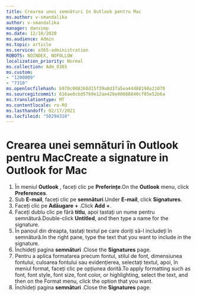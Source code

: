 ```yaml
---
title: Crearea unei semnături în Outlook pentru Mac
ms.author: v-smandalika
author: v-smandalika
manager: dansimp
ms.date: 12/18/2020
ms.audience: Admin
ms.topic: article
ms.service: o365-administration
ROBOTS: NOINDEX, NOFOLLOW
localization_priority: Normal
ms.collection: Adm_O365
ms.custom:
- "1200009"
- "7310"
ms.openlocfilehash: b970c008268d15f39a8d37a5ea44488198a21070
ms.sourcegitcommit: 616ae0cbd5769e12ae428e00088840cf05e52b6a
ms.translationtype: MT
ms.contentlocale: ro-RO
ms.lasthandoff: 02/17/2021
ms.locfileid: "50294310"
---
```

# <a name="create-a-signature-in-outlook-for-mac"></a><span data-ttu-id="803e1-102">Crearea unei semnături în Outlook pentru Mac</span><span class="sxs-lookup"><span data-stu-id="803e1-102">Create a signature in Outlook for Mac</span></span>

1.  <span data-ttu-id="803e1-103">În meniul **Outlook** , faceți clic pe **Preferințe**.</span><span class="sxs-lookup"><span data-stu-id="803e1-103">On the **Outlook** menu, click **Preferences**.</span></span>
2.  <span data-ttu-id="803e1-104">Sub **E-mail**, faceți clic pe **semnături**.</span><span class="sxs-lookup"><span data-stu-id="803e1-104">Under **E-mail**, click **Signatures**.</span></span>
3.  <span data-ttu-id="803e1-105">Faceți clic pe **Adăugare** **+** .</span><span class="sxs-lookup"><span data-stu-id="803e1-105">Click **Add** **+**.</span></span>
4.  <span data-ttu-id="803e1-106">Faceți dublu clic pe fără **titlu**, apoi tastați un nume pentru semnătură.</span><span class="sxs-lookup"><span data-stu-id="803e1-106">Double-click **Untitled**, and then type a name for the signature.</span></span>
5.  <span data-ttu-id="803e1-107">În panoul din dreapta, tastați textul pe care doriți să-l includeți în semnătură.</span><span class="sxs-lookup"><span data-stu-id="803e1-107">In the right pane, type the text that you want to include in the signature.</span></span>
6.  <span data-ttu-id="803e1-108">Închideți pagina **semnături** .</span><span class="sxs-lookup"><span data-stu-id="803e1-108">Close the **Signatures** page.</span></span>
7.  <span data-ttu-id="803e1-109">Pentru a aplica formatarea precum fontul, stilul de font, dimensiunea fontului, culoarea fontului sau evidențierea, selectați textul, apoi, în meniul format, faceți clic pe opțiunea dorită.</span><span class="sxs-lookup"><span data-stu-id="803e1-109">To apply formatting such as font, font style, font size, font color, or highlighting, select the text, and then on the Format menu, click the option that you want.</span></span>
8.  <span data-ttu-id="803e1-110">Închideți pagina **semnături** .</span><span class="sxs-lookup"><span data-stu-id="803e1-110">Close the **Signatures** page.</span></span>
